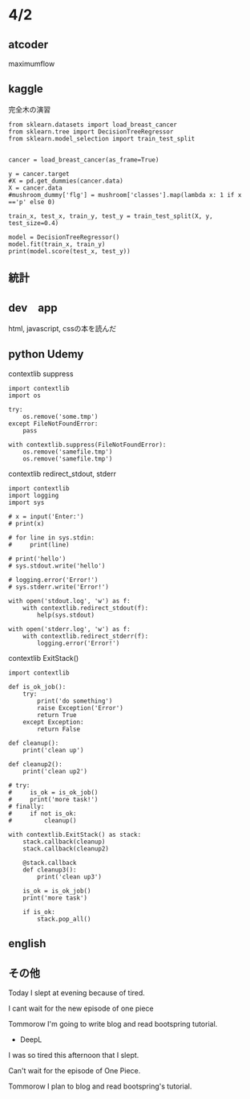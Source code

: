 # 4/2

## atcoder

maximumflow

## kaggle

完全木の演習

```
from sklearn.datasets import load_breast_cancer
from sklearn.tree import DecisionTreeRegressor
from sklearn.model_selection import train_test_split


cancer = load_breast_cancer(as_frame=True)

y = cancer.target
#X = pd.get_dummies(cancer.data)
X = cancer.data
#mushroom_dummy['flg'] = mushroom['classes'].map(lambda x: 1 if x =='p' else 0)

train_x, test_x, train_y, test_y = train_test_split(X, y, test_size=0.4)

model = DecisionTreeRegressor()
model.fit(train_x, train_y)
print(model.score(test_x, test_y))
```

## 統計

## dev　app
html, javascript, cssの本を読んだ

## python Udemy
contextlib suppress
```
import contextlib
import os

try:
    os.remove('some.tmp')
except FileNotFoundError:
    pass

with contextlib.suppress(FileNotFoundError):
    os.remove('samefile.tmp')
    os.remove('samefile.tmp')

```

contextlib redirect_stdout, stderr

```
import contextlib
import logging
import sys

# x = input('Enter:')
# print(x)

# for line in sys.stdin:
#     print(line)

# print('hello')
# sys.stdout.write('hello')

# logging.error('Error!')
# sys.stderr.write('Error!')

with open('stdout.log', 'w') as f:
    with contextlib.redirect_stdout(f):
        help(sys.stdout)

with open('stderr.log', 'w') as f:
    with contextlib.redirect_stderr(f):
        logging.error('Error!')

```

contextlib ExitStack()

```
import contextlib

def is_ok_job():
    try:
        print('do something')
        raise Exception('Error')
        return True
    except Exception:
        return False

def cleanup():
    print('clean up')

def cleanup2():
    print('clean up2')

# try:
#     is_ok = is_ok_job()
#     print('more task!')
# finally:
#     if not is_ok:
#         cleanup()

with contextlib.ExitStack() as stack:
    stack.callback(cleanup)
    stack.callback(cleanup2)

    @stack.callback
    def cleanup3():
        print('clean up3')

    is_ok = is_ok_job()
    print('more task')

    if is_ok:
        stack.pop_all()

```

## english

## その他

Today I slept at evening because of tired.

I cant wait for the new episode of one piece

Tommorow I'm going to write blog and read bootspring tutorial.


- DeepL

I was so tired this afternoon that I slept.

Can't wait for the episode of One Piece.

Tommorow I plan to blog and read bootspring's tutorial.




